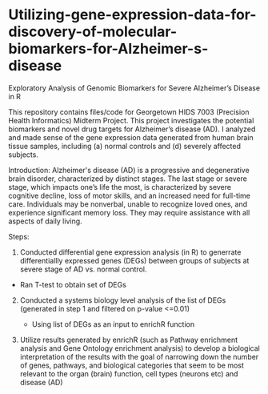 # Utilizing-gene-expression-data-for-discovery-of-molecular-biomarkers-for-Alzheimer-s-disease
Exploratory Analysis of Genomic Biomarkers for  Severe Alzheimer’s Disease in R 

This repository contains files/code for Georgetown HIDS 7003 (Precision Health Informatics) Midterm Project. This project investigates the potential biomarkers and novel drug targets for Alzheimer’s disease (AD). I analyzed and made sense of the gene expression data generated from human brain tissue samples, including (a) normal controls and (d) severely affected subjects.

Introduction:
Alzheimer's disease (AD) is a progressive and degenerative brain disorder, characterized by distinct stages. The last stage or severe stage, which impacts one’s life the most, is characterized by severe cognitive decline, loss of motor skills, and an increased need for full-time care. Individuals may be nonverbal, unable to recognize loved ones, and experience significant memory loss. They may require assistance with all aspects of daily living.

Steps:
1) Conducted differential gene expression analysis (in R) to generrate differentiallly expressed genes (DEGs) between groups of subjects at severe stage of AD vs. normal control.
  - Ran T-test to obtain set of DEGs

2) Conducted a systems biology level analysis of the list of DEGs (generated in step 1 and filtered on p-value <=0.01)
   - Using list of DEGs as an input to enrichR function

3) Utilize results generated by enrichR (such as Pathway enrichment analysis and Gene Ontology enrichment analysis) to develop a biological interpretation of the results with the goal of narrowing down the number of genes, pathways, and biological categories that seem to be most relevant to the organ (brain) function, cell types (neurons etc) and disease (AD) 
